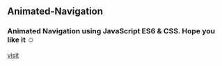 ## Animated-Navigation

### Animated Navigation using JavaScript ES6 & CSS. Hope you like it ☺️

[visit](https://prathameshbelurkar.github.io/Animated-Navigation/)
